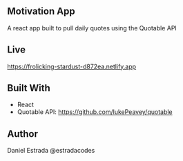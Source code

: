 ## Motivation App

A react app built to pull daily quotes using the Quotable API

Live
---------

https://frolicking-stardust-d872ea.netlify.app


Built With
----------

* React
* Quotable API: https://github.com/lukePeavey/quotable

## Author

Daniel Estrada @estradacodes






